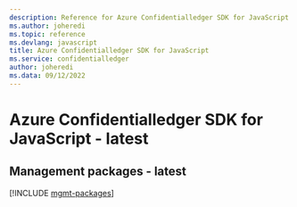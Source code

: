 ```yaml
---
description: Reference for Azure Confidentialledger SDK for JavaScript
ms.author: joheredi
ms.topic: reference
ms.devlang: javascript
title: Azure Confidentialledger SDK for JavaScript
ms.service: confidentialledger
author: joheredi
ms.data: 09/12/2022
---
```

# Azure Confidentialledger SDK for JavaScript - latest

## Management packages - latest
[!INCLUDE [mgmt-packages](confidentialledger-mgmt-index.md)]